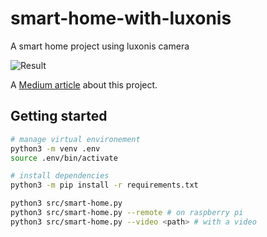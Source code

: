 # smart-home-with-luxonis
A smart home project using luxonis camera

![Result](https://user-images.githubusercontent.com/4005226/126560171-6d6004da-99b8-4056-a623-07a90025ad01.gif)

A [Medium article](https://medium.com/interaction-dynamics/how-to-use-machine-learning-for-home-automation-with-luxonis-depth-camera-uxtech-1-765418665b5) about this project.

## Getting started

```bash
# manage virtual environement
python3 -m venv .env
source .env/bin/activate

# install dependencies
python3 -m pip install -r requirements.txt

python3 src/smart-home.py
python3 src/smart-home.py --remote # on raspberry pi
python3 src/smart-home.py --video <path> # with a video 

```
